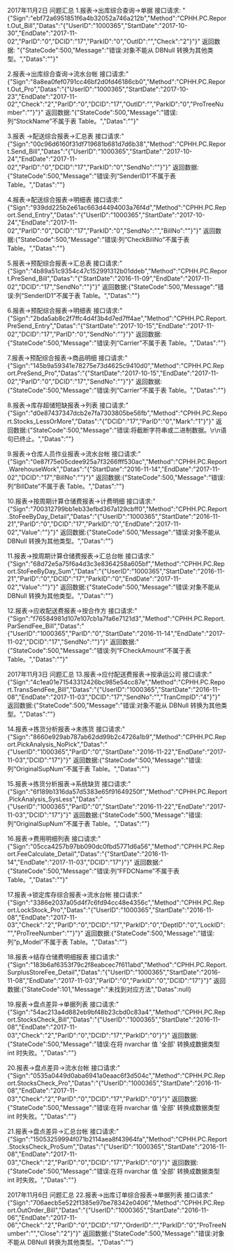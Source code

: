 2017年11月2日 问题汇总
1.报表->出库综合查询->单据 接口请求: "{"Sign":"ebf72a6951851f6a4b32052a746a212b","Method":"CPHH.PC.Report.Out_Bill","Datas":"{\"UserID\":\"1000365\",\"StartDate\":\"2017-10-30\",\"EndDate\":\"2017-11-02\",\"ParID\":\"0\",\"DCID\":\"17\",\"ParkID\":\"0\",\"OutID\":\"\",\"Check\":\"2\"}"}" 返回数据: "{"StateCode":500,"Message":"错误:对象不能从 DBNull 转换为其他类型。","Datas":""}"

2.报表->出库综合查询->流水台帐 接口请求:"{"Sign":"8a8ea0fef0791cc46bf2d0fd46186cb0","Method":"CPHH.PC.Report.Out_Pro","Datas":"{\"UserID\":\"1000365\",\"StartDate\":\"2017-10-23\",\"EndDate\":\"2017-11-02\",\"Check\":\"2\",\"ParID\":\"0\",\"DCID\":\"17\",\"OutID\":\"\",\"ParkID\":\"0\",\"ProTreeNumber\":\"\"}"}" 返回数据:"{"StateCode":500,"Message":"错误:列“StockName”不属于表 Table。","Datas":""}"

3.报表 ->配送综合报表->汇总表 接口请求:"{"Sign":"00c96d6160f31df719681b681d7d6b38","Method":"CPHH.PC.Report.Send_Bill","Datas":"{\"UserID\":\"1000365\",\"StartDate\":\"2017-10-24\",\"EndDate\":\"2017-11-02\",\"ParID\":\"0\",\"DCID\":\"17\",\"ParkID\":\"0\",\"SendNo\":\"\"}"}"        返回数据:{"StateCode":500,"Message":"错误:列“SenderID1”不属于表 Table。","Datas":""}

4.报表->配送综合报表->明细表 接口请求:"{"Sign":"939dd225b2e61ac663d4494003a76f4d","Method":"CPHH.PC.Report.Send_Entry","Datas":"{\"UserID\":\"1000365\",\"StartDate\":\"2017-10-24\",\"EndDate\":\"2017-11-02\",\"ParID\":\"0\",\"DCID\":\"17\",\"ParkID\":\"0\",\"SendNo\":\"\",\"BillNo\":\"\"}"}"       返回数据:{"StateCode":500,"Message":"错误:列“CheckBillNo”不属于表 Table。","Datas":""}

5.报表->预配综合报表->汇总表 接口请求:"{"Sign":"4b89a51c9354c47c152991312b01ddeb","Method":"CPHH.PC.Report.PreSend_Bill","Datas":"{\"StartDate\":\"2016-11-09\",\"EndDate\":\"2017-11-02\",\"DCID\":\"17\",\"SendNo\":\"\"}"}"    返回数据:{"StateCode":500,"Message":"错误:列“SenderID1”不属于表 Table。","Datas":""}

6.报表->预配综合报表->明细表 接口请求:"{"Sign":"2bda5ab8c2f7ffc4d4f3b4d7ed7ff4ae","Method":"CPHH.PC.Report.PreSend_Entry","Datas":"{\"StartDate\":\"2017-10-15\",\"EndDate\":\"2017-11-02\",\"DCID\":\"17\",\"ParID\":\"0\",\"SendNo\":\"\"}"}"    返回数据:{"StateCode":500,"Message":"错误:列“Carrier”不属于表 Table。","Datas":""}

7.报表->预配综合报表->商品明细 接口请求:"{"Sign":"145b9a59341e78275e73d4625c9410d0","Method":"CPHH.PC.Report.PreSend_Pro","Datas":"{\"StartDate\":\"2017-10-15\",\"EndDate\":\"2017-11-02\",\"ParID\":\"0\",\"DCID\":\"17\",\"SendNo\":\"\"}"}"    返回数据:{"StateCode":500,"Message":"错误:列“Carrier”不属于表 Table。","Datas":""}

8.报表->库存超储短缺报表->列表 接口请求:"{"Sign":"d0e87437347dcb2e7fa7303805be56fb","Method":"CPHH.PC.Report.Stocks_LessOrMore","Datas":"{\"DCID\":\"17\",\"ParID\":\"0\",\"Mark\":\"1\"}"}"     返回数据:{"StateCode":500,"Message":"错误:将截断字符串或二进制数据。\r\n语句已终止。","Datas":""}

9.报表->仓库人员作业报表->流水台帐 接口请求:"{"Sign":"0e87f75e05cdee925a7f3266fff530ac","Method":"CPHH.PC.Report.WarehouseWork","Datas":"{\"StartDate\":\"2016-11-14\",\"EndDate\":\"2017-11-02\",\"DCID\":\"17\",\"BillNo\":\"\"}"}"   返回数据:{"StateCode":500,"Message":"错误:列“BillDate”不属于表 Table。","Datas":""}

10.报表->按周期计算仓储费报表->计费明细 接口请求:"{"Sign":"700312799bb1eb33efbd367a129cbff0","Method":"CPHH.PC.Report.StoFeeByDay_Detail","Datas":"{\"UserID\":\"1000365\",\"StartDate\":\"2016-11-21\",\"ParID\":\"0\",\"DCID\":\"17\",\"ParkID\":\"0\",\"EndDate\":\"2017-11-02\",\"Value\":\"\"}"}"      返回数据:{"StateCode":500,"Message":"错误:对象不能从 DBNull 转换为其他类型。","Datas":""}

11.报表->按周期计算仓储费报表->汇总台帐 接口请求:"{"Sign":"68d72e5a75f6a4d3c3e8364258a605bf","Method":"CPHH.PC.Report.StoFeeByDay_Sum","Datas":"{\"UserID\":\"1000365\",\"StartDate\":\"2016-11-21\",\"ParID\":\"0\",\"DCID\":\"17\",\"ParkID\":\"0\",\"EndDate\":\"2017-11-02\",\"Value\":\"\"}"}"      返回数据:{"StateCode":500,"Message":"错误:对象不能从 DBNull 转换为其他类型。","Datas":""}

12.报表->应收配送费报表->按合作方 接口请求:"{"Sign":"f76584981d107e107cb1a7fa6e7121d3","Method":"CPHH.PC.Report.ParSendFee_Bill","Datas":"{\"UserID\":\"1000365\",\"ParID\":\"0\",\"StartDate\":\"2016-11-14\",\"EndDate\":\"2017-11-02\",\"DCID\":\"17\",\"SendNo\":\"\"}"}"         返回数据:"{"StateCode":500,"Message":"错误:列“FCheckAmount”不属于表 Table。","Datas":""}"

2017年11月3日 问题汇总
13.报表->应付配送费报表->按承运公司 接口请求:"{"Sign":"4c1ea01e71543312426bc985e54cc87e","Method":"CPHH.PC.Report.TransSendFee_Bill","Datas":"{\"UserID\":\"1000365\",\"StartDate\":\"2016-11-08\",\"EndDate\":\"2017-11-03\",\"DCID\":\"17\",\"SendNo\":\"\",\"TranCmpID\":\"4\"}"}"      返回数据:{"StateCode":500,"Message":"错误:对象不能从 DBNull 转换为其他类型。","Datas":""}

14.报表->拣货分析报表->未拣货 接口请求:"{"Sign":"8660e929ab787ab62dd99b2c4726a1b9","Method":"CPHH.PC.Report.PickAnalysis_NoPick","Datas":"{\"UserID\":\"1000365\",\"ParID\":\"0\",\"StartDate\":\"2016-11-22\",\"EndDate\":\"2017-11-03\",\"DCID\":\"17\"}"}"         返回数据:{"StateCode":500,"Message":"错误:列“OriginalSupNum”不属于表 Table。","Datas":""}

15.报表->拣货分析报表->系统缺货 接口请求:"{"Sign":"6f189b1316da57d5383e65f91649250f","Method":"CPHH.PC.Report.PickAnalysis_SysLess","Datas":"{\"UserID\":\"1000365\",\"ParID\":\"0\",\"StartDate\":\"2016-11-22\",\"EndDate\":\"2017-11-03\",\"DCID\":\"17\"}"}"        返回数据:{"StateCode":500,"Message":"错误:列“OriginalSupNum”不属于表 Table。","Datas":""}

16.报表->费用明细列表 接口请求:"{"Sign":"05cca4257b97bb090dc0fbd5771d6a56","Method":"CPHH.PC.Report.FeeCalculate_Detail","Datas":"{\"StartDate\":\"2016-11-14\",\"EndDate\":\"2017-11-03\",\"DCID\":\"17\"}"}"        返回数据:"{"StateCode":500,"Message":"错误:列“FFDCName”不属于表 Table。","Datas":""}"

17.报表->锁定库存综合报表->流水台帐 接口请求:"{"Sign":"3386e2037a05d4f7c6fd94cc48e4356c","Method":"CPHH.PC.Report.LockStock_Pro","Datas":"{\"UserID\":\"1000365\",\"StartDate\":\"2016-11-08\",\"EndDate\":\"2017-11-03\",\"Check\":\"2\",\"ParID\":\"0\",\"DCID\":\"17\",\"ParkID\":\"0\",\"DeptID\":\"0\",\"LockID\":\"\",\"ProTreeNumber\":\"\"}"}"        返回数据:{"StateCode":500,"Message":"错误:列“p_Model”不属于表 Table。","Datas":""}

18.报表->结存仓储费明细报表 接口请求:"{"Sign":"183b6af6353f79c2f8eabcec7f611abd","Method":"CPHH.PC.Report.SurplusStoreFee_Detail","Datas":"{\"UserID\":\"1000365\",\"StartDate\":\"2016-11-08\",\"EndDate\":\"2017-11-03\",\"ParID\":\"0\",\"ParkID\":\"0\",\"DCID\":\"17\"}"}"      返回数据:{"StateCode":101,"Message":"未找到对应方法","Datas":null}

19.报表->盘点差异->单据列表 接口请求:"{"Sign":"54ac213a4d882eb9bf48b23cbd0c83a4","Method":"CPHH.PC.Report.StocksCheck_Bill","Datas":"{\"UserID\":\"1000365\",\"StartDate\":\"2016-11-08\",\"EndDate\":\"2017-11-03\",\"Check\":\"2\",\"ParID\":\"0\",\"DCID\":\"17\",\"ParkID\":\"0\"}"}"      返回数据:{"StateCode":500,"Message":"错误:在将 nvarchar 值 '全部' 转换成数据类型 int 时失败。","Datas":""}

20.报表->盘点差异->流水台帐 接口请求:"{"Sign":"0535a0449d0aba6941a0eaac6f3d504c","Method":"CPHH.PC.Report.StocksCheck_Pro","Datas":"{\"UserID\":\"1000365\",\"StartDate\":\"2016-11-08\",\"EndDate\":\"2017-11-03\",\"Check\":\"2\",\"ParID\":\"0\",\"DCID\":\"17\",\"ParkID\":\"0\"}"}"      返回数据:{"StateCode":500,"Message":"错误:在将 nvarchar 值 '全部' 转换成数据类型 int 时失败。","Datas":""}

21.报表->盘点差异->汇总台帐 接口请求:"{"Sign":"15053259994f071b2114aea8f43964fa","Method":"CPHH.PC.Report.StocksCheck_ProSum","Datas":"{\"UserID\":\"1000365\",\"StartDate\":\"2016-11-08\",\"EndDate\":\"2017-11-03\",\"Check\":\"2\",\"ParID\":\"0\",\"DCID\":\"17\",\"ParkID\":\"0\"}"}"      返回数据:{"StateCode":500,"Message":"错误:在将 nvarchar 值 '全部' 转换成数据类型 int 时失败。","Datas":""}

2017年11月6日 问题汇总
22.报表->出库订单综合报表->单据列表 接口请求:"{"Sign":"706aecb5e522f1385e97be78342e0406","Method":"CPHH.PC.Report.OutOrder_Bill","Datas":"{\"UserID\":\"1000365\",\"StartDate\":\"2016-11-06\",\"EndDate\":\"2017-11-06\",\"Check\":\"2\",\"ParID\":\"0\",\"DCID\":\"17\",\"OrderID\":\"\",\"ParkID\":\"0\",\"ProTreeNumber\":\"\",\"Close\":\"2\"}"}"     返回数据:{"StateCode":500,"Message":"错误:对象不能从 DBNull 转换为其他类型。","Datas":""}